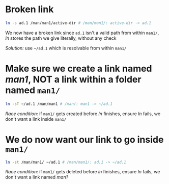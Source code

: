 # Broken link

```bash
ln -s ad.1 /man/man1/active-dir # /man/man1/: active-dir -> ad.1
```

We now have a broken link since `ad.1` isn't a valid path from within `man1/`,  
_ln_ stores the path we give literally, without any check

_Solution:_ use `~/ad.1` which is resolvable from within `man1/`

# Make sure we create a link named _man1_, NOT a link within a folder named `man1/`

```bash
ln -sT ~/ad.1 /man/man1 # /man/: man1 -> ~/ad.1
```

_Race condition:_ if `man1/` gets created before _ln_ finishes, ensure _ln_ fails, we don't want a link inside `man1/`

# We do now want our link to go inside `man1/`

```bash
ln -st /man/man1/ ~/ad.1 # /man/man1/: ad.1 -> ~/ad.1
```

_Race condition:_ if `man1/` gets deleted before _ln_ finishes, ensure _ln_ fails, we don't want a link named _man1_
